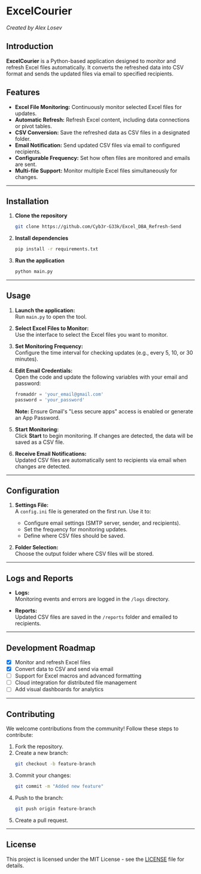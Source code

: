 
# ExcelCourier  
*Created by Alex Losev*

## Introduction

**ExcelCourier** is a Python-based application designed to monitor and refresh Excel files automatically. It converts the refreshed data into CSV format and sends the updated files via email to specified recipients.
## Features

- **Excel File Monitoring:** Continuously monitor selected Excel files for updates.  
- **Automatic Refresh:** Refresh Excel content, including data connections or pivot tables.  
- **CSV Conversion:** Save the refreshed data as CSV files in a designated folder.  
- **Email Notification:** Send updated CSV files via email to configured recipients.  
- **Configurable Frequency:** Set how often files are monitored and emails are sent.  
- **Multi-file Support:** Monitor multiple Excel files simultaneously for changes.

---

## Installation

1. **Clone the repository**
   ```bash
   git clone https://github.com/Cyb3r-G33k/Excel_DBA_Refresh-Send

   ```

2. **Install dependencies**
   ```bash
   pip install -r requirements.txt
   ```

3. **Run the application**
   ```bash
   python main.py
   ```

---

## Usage

1. **Launch the application:**  
   Run `main.py` to open the tool.

2. **Select Excel Files to Monitor:**  
   Use the interface to select the Excel files you want to monitor.

3. **Set Monitoring Frequency:**  
   Configure the time interval for checking updates (e.g., every 5, 10, or 30 minutes).

4. **Edit Email Credentials:**  
   Open the code and update the following variables with your email and password:
   ```python
   fromaddr = 'your_email@gmail.com'
   password = 'your_password'
   ```
   **Note:** Ensure Gmail's "Less secure apps" access is enabled or generate an App Password.

5. **Start Monitoring:**  
   Click **Start** to begin monitoring. If changes are detected, the data will be saved as a CSV file.

6. **Receive Email Notifications:**  
   Updated CSV files are automatically sent to recipients via email when changes are detected.

---

## Configuration

1. **Settings File:**  
   A `config.ini` file is generated on the first run. Use it to:
   - Configure email settings (SMTP server, sender, and recipients).
   - Set the frequency for monitoring updates.
   - Define where CSV files should be saved.

2. **Folder Selection:**  
   Choose the output folder where CSV files will be stored.

---

## Logs and Reports

- **Logs:**  
  Monitoring events and errors are logged in the `/logs` directory.

- **Reports:**  
  Updated CSV files are saved in the `/reports` folder and emailed to recipients.

---

## Development Roadmap

- [x] Monitor and refresh Excel files  
- [x] Convert data to CSV and send via email  
- [ ] Support for Excel macros and advanced formatting  
- [ ] Cloud integration for distributed file management  
- [ ] Add visual dashboards for analytics

---

## Contributing

We welcome contributions from the community! Follow these steps to contribute:

1. Fork the repository.  
2. Create a new branch:
   ```bash
   git checkout -b feature-branch
   ```
3. Commit your changes:
   ```bash
   git commit -m "Added new feature"
   ```
4. Push to the branch:
   ```bash
   git push origin feature-branch
   ```
5. Create a pull request.

---

## License

This project is licensed under the MIT License - see the [LICENSE](LICENSE) file for details.
